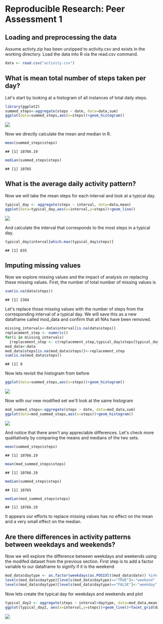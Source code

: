 # Reproducible Research: Peer Assessment 1


## Loading and preprocessing the data
Assume activty.zip has been unzipped to activity.csv and exists in the working directory. Load the data into R via the read.csv command. 

```r
data <- read.csv("activity.csv")
```



## What is mean total number of steps taken per day?
Let's start by looking at a histogram of all instances of total daily steps.

```r
library(ggplot2)
summed_steps<-aggregate(steps ~ date, data=data,sum)
ggplot(data=summed_steps,aes(x=steps))+geom_histogram()
```

![](PA1_template_files/figure-html/unnamed-chunk-2-1.png) 

Now we directly calculate the mean and median in R. 

```r
mean(summed_steps$steps)
```

```
## [1] 10766.19
```

```r
median(summed_steps$steps)
```

```
## [1] 10765
```

## What is the average daily activity pattern?
Now we will take the mean steps for each interval and look at a typical day. 

```r
typical_day <- aggregate(steps ~ interval, data=data,mean)
ggplot(data=typical_day,aes(x=interval,y=steps))+geom_line()
```

![](PA1_template_files/figure-html/unnamed-chunk-4-1.png) 

And calculate the interval that corresponds to the most steps in a typical day. 

```r
typical_day$interval[which.max(typical_day$steps)]
```

```
## [1] 835
```

## Imputing missing values
Now we explore missing values and the impact of analysis on replacing these missing values. 
First, the number of total number of missing values is 

```r
sum(is.na(data$steps))
```

```
## [1] 2304
```
Let's replace those missing values with the number of steps from the corresponding interval of a typical day. We will save this as a new dataframe called mod_data and confirm that all NAs have been removed. 

```r
missing_intervals<-data$interval[is.na(data$steps)]
replacement_step <- numeric()
for(i in missing_intervals)
  {replacement_step <- c(replacement_step,typical_day$steps[typical_day$interval==i])}
mod_data<-data
mod_data$steps[is.na(mod_data$steps)]<-replacement_step
sum(is.na(mod_data$steps))
```

```
## [1] 0
```
Now lets revisit the histogram from before

```r
ggplot(data=summed_steps,aes(x=steps))+geom_histogram()
```

![](PA1_template_files/figure-html/unnamed-chunk-8-1.png) 

Now with our new modified set we'll look at the same histogram

```r
mod_summed_steps<-aggregate(steps ~ date, data=mod_data,sum)
ggplot(data=mod_summed_steps,aes(x=steps))+geom_histogram()
```

![](PA1_template_files/figure-html/unnamed-chunk-9-1.png) 

And notice that there aren't any appreciable differences. Let's check more qualitatively by comparing the means and medians of the two sets. 


```r
mean(summed_steps$steps)
```

```
## [1] 10766.19
```

```r
mean(mod_summed_steps$steps)
```

```
## [1] 10766.19
```

```r
median(summed_steps$steps)
```

```
## [1] 10765
```

```r
median(mod_summed_steps$steps)
```

```
## [1] 10766.19
```

It appears our efforts to replace missing values has no effect on the mean and a very small effect on the median. 

## Are there differences in activity patterns between weekdays and weekends?
Now we will explore the difference between weekdays and weekends using the modifed dataset from the previous section. First step is to add a factor variable to our dataframe to signify if it is the weekend


```r
mod_data$daytype <- as.factor(weekdays(as.POSIXlt(mod_data$date)) %in% c("Saturday","Sunday"))
levels(mod_data$daytype)[levels(mod_data$daytype)=="TRUE"]<-"weekend"
levels(mod_data$daytype)[levels(mod_data$daytype)=="FALSE"]<-"weekday"
```

Now lets create the typical day for weekdays and weekends and plot 

```r
typical_day2 <- aggregate(steps ~ interval+daytype, data=mod_data,mean)
ggplot(typical_day2, aes(x=interval,y=steps))+geom_line()+facet_grid(daytype~.)
```

![](PA1_template_files/figure-html/unnamed-chunk-12-1.png) 

